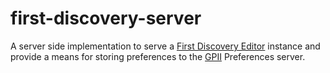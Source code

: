 # first-discovery-server
A server side implementation to serve a [First Discovery Editor](https://github.com/fluid-project/first-discovery) instance and provide a means for storing preferences to the [GPII](http://gpii.net) Preferences server.
